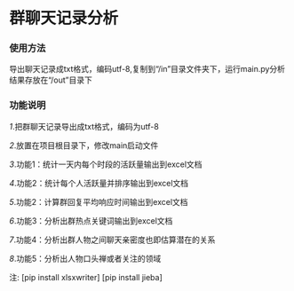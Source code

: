 # 群聊天记录分析
### 使用方法
导出聊天记录成txt格式，编码utf-8,复制到“/in”目录文件夹下，运行main.py分析结果存放在“/out”目录下

### 功能说明
*1*.把群聊天记录导出成txt格式，编码为utf-8

*2*.放置在项目根目录下，修改main启动文件

*3*.功能1：统计一天内每个时段的活跃量输出到excel文档

*4*.功能2：统计每个人活跃量并排序输出到excel文档

*5*.功能2：计算群回复平均响应时间输出到excel文档

*6*.功能3：分析出群热点关键词输出到excel文档

*7*.功能4：分析出群人物之间聊天亲密度也即估算潜在的关系

*8*.功能5：分析出人物口头禅或者关注的领域




注:  [pip install xlsxwriter]
     [pip install jieba]